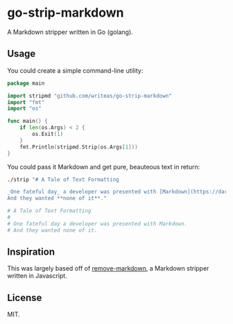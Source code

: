 # go-strip-markdown
A Markdown stripper written in Go (golang).

## Usage
You could create a simple command-line utility:

```go
package main

import stripmd "github.com/writeas/go-strip-markdown"
import "fmt"
import "os"

func main() {
	if len(os.Args) < 2 {
		os.Exit(1)
	}
	fmt.Println(stripmd.Strip(os.Args[1]))
}
```

You could pass it Markdown and get pure, beauteous text in return:

```bash
./strip "# A Tale of Text Formatting

_One fateful day_ a developer was presented with [Markdown](https://daringfireball.net/projects/markdown/).
And they wanted **none of it**."

# A Tale of Text Formatting
#
# One fateful day a developer was presented with Markdown.
# And they wanted none of it.
```

## Inspiration
This was largely based off of [remove-markdown](https://github.com/stiang/remove-markdown), a Markdown stripper written in Javascript.

## License
MIT.
